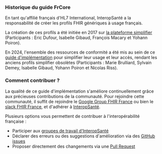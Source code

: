 ### Historique du guide FrCore

En tant qu'affilié français d'HL7 International, InteropSanté a la responsabilité de créer les profils FHIR génériques à usage français.

La création de ces profils a été initiée en 2017 sur [la plateforme simplifier](https://simplifier.net/frenchprofiledfhirar) (Participants : Eric Dufour, Isabelle Gibaud, François Macary et Yohann Poiron).

En 2024, l'ensemble des ressources de conformité a été mis au sein de ce [guide d'implémentation](https://hl7.fr/ig/fhir/core) pour simplifier leur usage et leur accès, rendant les anciens profils simplifier obsolètes (Participants : Marie Brulliard, Sylvain Demey, Isabelle Gibaud, Yohann Poiron et Nicolas Riss).

### Comment contribuer ?

La qualité de ce guide d'implémentation s'améliore continuellement grâce aux précieuses contributions de la communauté. Pour rejoindre cette communauté, il suffit de rejoindre le [Google Group FHIR France](https://groups.google.com/g/groupes-fhir-france) ou bien le [slack FHIR France](https://join.slack.com/t/fhir-france/shared_invite/zt-2pv7q7ern-VIrh8Q9r4hrOJPQk3j_ouA), et d'adhérer à [InteropSanté](https://www.interopsante.org/).

Plusieurs options vous permettent de contribuer à l'interopérabilité française :

- Participer aux [groupes de travail d'InteropSanté](https://www.interopsante.org/groupe-de-travail)
- Déclarer des erreurs ou des suggestions d'amélioration via des [GitHub issues](https://github.com/Interop-Sante/hl7.fhir.fr.core/issues)
- Proposer directement des changements via une [Pull Request](https://github.com/Interop-Sante/hl7.fhir.fr.core/pulls)
